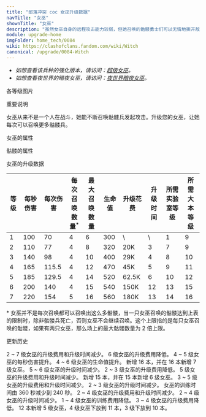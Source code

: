 ```yaml
---
title: "部落冲突 coc 女巫升级数据"
navTitle: "女巫"
shownTitle: "女巫"
description: "虽然女巫自身的远程攻击能力较弱，但她召唤的骷髅勇士们可以无情地撕开敌人的防线。"
module: upgrade-home
imgFolder: home_tech/0084
wiki: https://clashofclans.fandom.com/wiki/Witch
canonical: /upgrade/0084-Witch
---
```


- *如想查看该兵种的强化版本，请访问：[超级女巫](/upgrade/0605-Super-Witch)。*
- *如想查看夜世界的暗夜女巫，请访问：[夜世界暗夜女巫](/upgrade/1007-Night-Witch)。*

<UnitInfo :folder="$frontmatter.imgFolder" imgSrc="Witch_info.png" :imgAlt="$frontmatter.displayTitle" :description="$frontmatter.description" />

<SmallTitle>各等级图片</SmallTitle>

<Panel>
    <UnitImgGroup :folder="$frontmatter.imgFolder">
        <UnitImg imgTitle="1 - 2 级" imgSrc="Witch1.png" />
        <UnitImg imgTitle="3 - 4 级" imgSrc="Witch3.png" />
        <UnitImg imgTitle="5 级" imgSrc="Witch5.png" />
        <UnitImg imgTitle="6 级" imgSrc="Witch6.png" />
        <UnitImg imgTitle="7 级" imgSrc="Witch7.png" />
        <UnitImg imgTitle="骷髅" imgSrc="Skeleton.png" />
    </UnitImgGroup>
</Panel>

<SmallTitle>重要说明</SmallTitle>

女巫从来不是一个人在战斗，她能不断召唤骷髅兵发起攻击。升级您的女巫，让她每次可以召唤更多骷髅兵。

<SmallTitle>女巫的属性</SmallTitle>

<UnitProperties>
    <UnitProperty pKey="攻击偏好" pValue="无" />
    <UnitProperty pKey="伤害类型" pValue="范围伤害" />
    <UnitProperty pKey="伤害半径" pValue="0.3 格" />
    <UnitProperty pKey="攻击的目标" pValue="地面和空中目标" />
    <UnitProperty pKey="占据人口" pValue="12" />
    <UnitProperty pKey="移动速度" pValue="1.5 格/秒" />
    <UnitProperty pKey="攻击速度" pValue="0.7 秒/次" />
    <UnitProperty pKey="攻击距离" pValue="4 格" />
    <UnitProperty pKey="召唤骷髅的冷却时间" pValue="7 秒" />
    <UnitProperty pKey="所需暗黑训练营等级" pValue="5" />
    <UnitProperty pKey="所需大本等级" pValue="9" />
    <UnitProperty pKey="训练时间" pValue="120" :isTrainingTime="true" />
</UnitProperties>

<SmallTitle>骷髅的属性</SmallTitle>

<UnitProperties>
    <UnitProperty pKey="攻击偏好" pValue="无" />
    <UnitProperty pKey="伤害类型" pValue="单体伤害" />
    <UnitProperty pKey="攻击的目标" pValue="仅地面目标" />
    <UnitProperty pKey="占据人口" pValue="1" />
    <UnitProperty pKey="移动速度" pValue="3 格/秒" />
    <UnitProperty pKey="攻击速度" pValue="1 秒/次" />
    <UnitProperty pKey="攻击距离" pValue="0.4 格" />
    <UnitProperty pKey="每秒伤害" pValue="25" />
    <UnitProperty pKey="每次伤害" pValue="25" />
    <UnitProperty pKey="生命值" pValue="30" />
</UnitProperties>

<SmallTitle>女巫的升级数据</SmallTitle>

<script setup>
const tableExtraInfo = [
    {
        "column": 6,
        "type": "cost",
        "gpClass": "research",
        "icon": "Dark_Elixir"
    },
    {
        "column": 7,
        "type": "time",
        "gpClass": "research"
    }
];
</script>

<UnitTable :tableExtraInfo="tableExtraInfo">

| 等级 |每秒伤害| 每次伤害 |每次召唤<br>数量<sup>*</sup>|最大召唤<br>数量| 生命值 |升级花费|  升级时间  |所需<br>实验室等级|所需<br>大本等级|
| --- |   ---  |   ----  |            ---            |       ---     |  ---- |  ----  |   ----    |       ----      |      ----     |
|  1  |   100  |   70    |             4             |        6      |  300  |    \   |      \    |        1        |       9       |
|  2  |   110  |   77    |             4             |        8      |  320  |    20K |      3    |        7        |       9       |
|  3  |   140  |   98    |             4             |       10      |  400  |    29K |      4    |        8        |      10       |
|  4  |   165  |  115.5  |             4             |       12      |  470  |    45K |      5    |        9        |      11       |
|  5  |   185  |  129.5  |             4             |       14      |  520  |  62.5K |      6    |       10        |      12       |
|  6  |   200  |  140    |             4             |       15      |  540  |   150K |     12    |       13        |      15       |
|  7  |   220  |  154    |             5             |       16      |  560  |   180K |     13    |       14        |      16       |
</UnitTable>

\* 女巫并不是每次召唤都可以召唤出这么多骷髅，当一只女巫召唤的骷髅达到上表的限制时，除非骷髅兵死亡，否则女巫不会继续召唤。这个上限指的是每只女巫召唤的骷髅，如果有两只女巫，那么场上的最大骷髅数量为 2 倍上限。

<SmallTitle>更新历史</SmallTitle>

<Timeline>
    <TimelineItem date="2024/11/25">
        <TimelineRow>2 ~ 7 级女巫的升级费用和升级时间减少。</TimelineRow>
    </TimelineItem>
    <TimelineItem date="2024/06/18">
        <TimelineRow>6 级女巫的升级费用降低。</TimelineRow>
    </TimelineItem>
    <TimelineItem date="2024/06/03">
        <TimelineRow>4 ~ 5 级女巫的每秒伤害提升。</TimelineRow>
        <TimelineRow>4 ~ 6 级女巫的生命值提升。</TimelineRow>
    </TimelineItem>
    <TimelineItem date="2023/12/12">
        <TimelineRow>新增 16 本，并在 16 本新增 7 级女巫。</TimelineRow>
        <TimelineRow>5 ~ 6 级女巫的升级时间减少。</TimelineRow>
        <TimelineRow>2 ~ 3 级女巫的升级费用降低。</TimelineRow>
    </TimelineItem>
    <TimelineItem date="2023/06/12">
        <TimelineRow>5 级女巫的升级费用和升级时间减少。</TimelineRow>
    </TimelineItem>
    <TimelineItem date="2022/10/10">
        <TimelineRow>新增 15 本，并在 15 本新增 6 级女巫。</TimelineRow>
        <TimelineRow>3 ~ 5 级女巫的升级费用和升级时间减少。</TimelineRow>
    </TimelineItem>
    <TimelineItem date="2021/12/09">
        <TimelineRow>2 ~ 3 级女巫的升级时间减少。</TimelineRow>
    </TimelineItem>
    <TimelineItem date="2021/04/12">
        <TimelineRow>女巫的训练时间由 360 秒减少到 240 秒。</TimelineRow>
    </TimelineItem>
    <TimelineItem date="2020/10/12">
        <TimelineRow>2 ~ 4 级女巫的升级费用和升级时间减少。</TimelineRow>
    </TimelineItem>
    <TimelineItem date="2019/04/02">
        <TimelineRow>2 ~ 4 级女巫的升级时间减少。</TimelineRow>
        <TimelineRow>1 ~ 4 级女巫的训练费用降低。</TimelineRow>
        <TimelineRow>3 ~ 4 级女巫的升级费用降低。</TimelineRow>
        <TimelineRow>12 本新增 5 级女巫，4 级女巫下放到 11 本，3 级下放到 10 本。</TimelineRow>
    </TimelineItem>
    <TimelineItem :historyBottom="true" />
</Timeline>